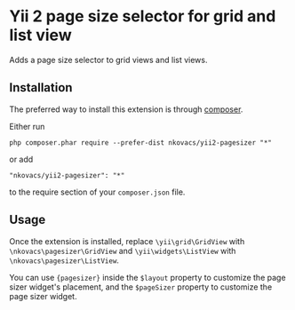 Yii 2 page size selector for grid and list view
===============================================
Adds a page size selector to grid views and list views.

Installation
------------

The preferred way to install this extension is through [composer](http://getcomposer.org/download/).

Either run

```
php composer.phar require --prefer-dist nkovacs/yii2-pagesizer "*"
```

or add

```
"nkovacs/yii2-pagesizer": "*"
```

to the require section of your `composer.json` file.


Usage
-----

Once the extension is installed, replace `\yii\grid\GridView` with `\nkovacs\pagesizer\GridView` and `\yii\widgets\ListView` with `\nkovacs\pagesizer\ListView`.

You can use `{pagesizer}` inside the `$layout` property to customize the page sizer widget's placement, and the `$pageSizer` property to customize
the page sizer widget.
